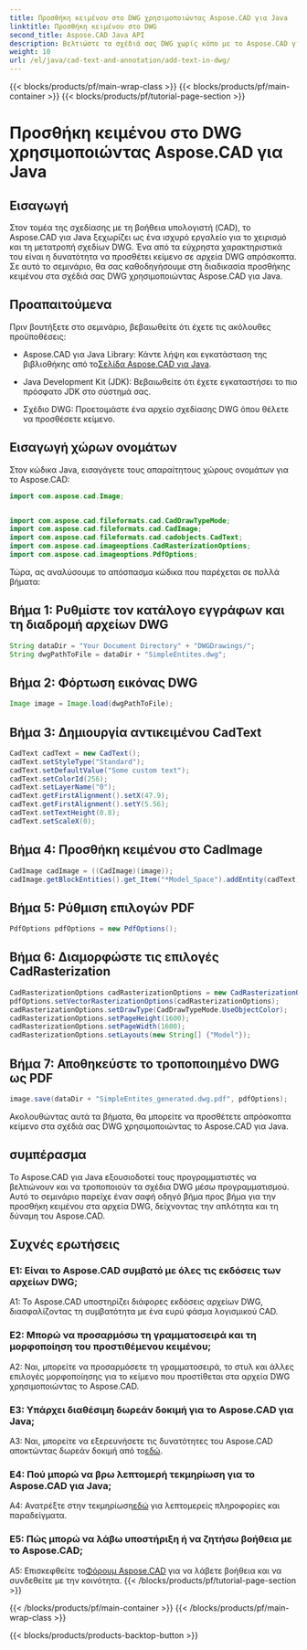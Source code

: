 ```yaml
---
title: Προσθήκη κειμένου στο DWG χρησιμοποιώντας Aspose.CAD για Java
linktitle: Προσθήκη κειμένου στο DWG
second_title: Aspose.CAD Java API
description: Βελτιώστε τα σχέδιά σας DWG χωρίς κόπο με το Aspose.CAD για Java. Προσθέστε κείμενο απρόσκοπτα με τον βήμα προς βήμα οδηγό μας.
weight: 10
url: /el/java/cad-text-and-annotation/add-text-in-dwg/
---
```


{{< blocks/products/pf/main-wrap-class >}}
{{< blocks/products/pf/main-container >}}
{{< blocks/products/pf/tutorial-page-section >}}

# Προσθήκη κειμένου στο DWG χρησιμοποιώντας Aspose.CAD για Java

## Εισαγωγή

Στον τομέα της σχεδίασης με τη βοήθεια υπολογιστή (CAD), το Aspose.CAD για Java ξεχωρίζει ως ένα ισχυρό εργαλείο για το χειρισμό και τη μετατροπή σχεδίων DWG. Ένα από τα εύχρηστα χαρακτηριστικά του είναι η δυνατότητα να προσθέτει κείμενο σε αρχεία DWG απρόσκοπτα. Σε αυτό το σεμινάριο, θα σας καθοδηγήσουμε στη διαδικασία προσθήκης κειμένου στα σχέδιά σας DWG χρησιμοποιώντας Aspose.CAD για Java.

## Προαπαιτούμενα

Πριν βουτήξετε στο σεμινάριο, βεβαιωθείτε ότι έχετε τις ακόλουθες προϋποθέσεις:

-  Aspose.CAD για Java Library: Κάντε λήψη και εγκατάσταση της βιβλιοθήκης από το[Σελίδα Aspose.CAD για Java](https://releases.aspose.com/cad/java/).

- Java Development Kit (JDK): Βεβαιωθείτε ότι έχετε εγκαταστήσει το πιο πρόσφατο JDK στο σύστημά σας.

- Σχέδιο DWG: Προετοιμάστε ένα αρχείο σχεδίασης DWG όπου θέλετε να προσθέσετε κείμενο.

## Εισαγωγή χώρων ονομάτων

Στον κώδικα Java, εισαγάγετε τους απαραίτητους χώρους ονομάτων για το Aspose.CAD:

```java
import com.aspose.cad.Image;


import com.aspose.cad.fileformats.cad.CadDrawTypeMode;
import com.aspose.cad.fileformats.cad.CadImage;
import com.aspose.cad.fileformats.cad.cadobjects.CadText;
import com.aspose.cad.imageoptions.CadRasterizationOptions;
import com.aspose.cad.imageoptions.PdfOptions;
```

Τώρα, ας αναλύσουμε το απόσπασμα κώδικα που παρέχεται σε πολλά βήματα:

## Βήμα 1: Ρυθμίστε τον κατάλογο εγγράφων και τη διαδρομή αρχείων DWG

```java
String dataDir = "Your Document Directory" + "DWGDrawings/";
String dwgPathToFile = dataDir + "SimpleEntites.dwg";
```

## Βήμα 2: Φόρτωση εικόνας DWG

```java
Image image = Image.load(dwgPathToFile);
```

## Βήμα 3: Δημιουργία αντικειμένου CadText

```java
CadText cadText = new CadText();
cadText.setStyleType("Standard");
cadText.setDefaultValue("Some custom text");
cadText.setColorId(256);
cadText.setLayerName("0");
cadText.getFirstAlignment().setX(47.9);
cadText.getFirstAlignment().setY(5.56);
cadText.setTextHeight(0.8);
cadText.setScaleX(0);
```

## Βήμα 4: Προσθήκη κειμένου στο CadImage

```java
CadImage cadImage = ((CadImage)(image));
cadImage.getBlockEntities().get_Item("*Model_Space").addEntity(cadText);
```

## Βήμα 5: Ρύθμιση επιλογών PDF

```java
PdfOptions pdfOptions = new PdfOptions();
```

## Βήμα 6: Διαμορφώστε τις επιλογές CadRasterization

```java
CadRasterizationOptions cadRasterizationOptions = new CadRasterizationOptions();
pdfOptions.setVectorRasterizationOptions(cadRasterizationOptions);
cadRasterizationOptions.setDrawType(CadDrawTypeMode.UseObjectColor);
cadRasterizationOptions.setPageHeight(1600);
cadRasterizationOptions.setPageWidth(1600);
cadRasterizationOptions.setLayouts(new String[] {"Model"});
```

## Βήμα 7: Αποθηκεύστε το τροποποιημένο DWG ως PDF

```java
image.save(dataDir + "SimpleEntites_generated.dwg.pdf", pdfOptions);
```

Ακολουθώντας αυτά τα βήματα, θα μπορείτε να προσθέτετε απρόσκοπτα κείμενο στα σχέδιά σας DWG χρησιμοποιώντας το Aspose.CAD για Java.

## συμπέρασμα

Το Aspose.CAD για Java εξουσιοδοτεί τους προγραμματιστές να βελτιώνουν και να τροποποιούν τα σχέδια DWG μέσω προγραμματισμού. Αυτό το σεμινάριο παρείχε έναν σαφή οδηγό βήμα προς βήμα για την προσθήκη κειμένου στα αρχεία DWG, δείχνοντας την απλότητα και τη δύναμη του Aspose.CAD.

## Συχνές ερωτήσεις

### Ε1: Είναι το Aspose.CAD συμβατό με όλες τις εκδόσεις των αρχείων DWG;

A1: Το Aspose.CAD υποστηρίζει διάφορες εκδόσεις αρχείων DWG, διασφαλίζοντας τη συμβατότητα με ένα ευρύ φάσμα λογισμικού CAD.

### Ε2: Μπορώ να προσαρμόσω τη γραμματοσειρά και τη μορφοποίηση του προστιθέμενου κειμένου;

A2: Ναι, μπορείτε να προσαρμόσετε τη γραμματοσειρά, το στυλ και άλλες επιλογές μορφοποίησης για το κείμενο που προστίθεται στα αρχεία DWG χρησιμοποιώντας το Aspose.CAD.

### Ε3: Υπάρχει διαθέσιμη δωρεάν δοκιμή για το Aspose.CAD για Java;

 A3: Ναι, μπορείτε να εξερευνήσετε τις δυνατότητες του Aspose.CAD αποκτώντας δωρεάν δοκιμή από το[εδώ](https://releases.aspose.com/).

### Ε4: Πού μπορώ να βρω λεπτομερή τεκμηρίωση για το Aspose.CAD για Java;

 A4: Ανατρέξτε στην τεκμηρίωση[εδώ](https://reference.aspose.com/cad/java/) για λεπτομερείς πληροφορίες και παραδείγματα.

### Ε5: Πώς μπορώ να λάβω υποστήριξη ή να ζητήσω βοήθεια με το Aspose.CAD;

A5: Επισκεφθείτε το[Φόρουμ Aspose.CAD](https://forum.aspose.com/c/cad/19) για να λάβετε βοήθεια και να συνδεθείτε με την κοινότητα.
{{< /blocks/products/pf/tutorial-page-section >}}

{{< /blocks/products/pf/main-container >}}
{{< /blocks/products/pf/main-wrap-class >}}

{{< blocks/products/products-backtop-button >}}
